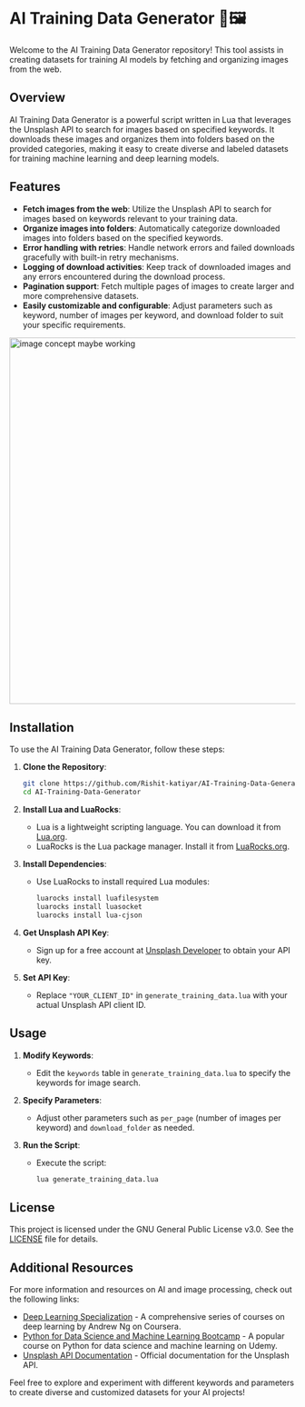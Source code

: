 # AI Training Data Generator 🤖🖼️

Welcome to the AI Training Data Generator repository! This tool assists in creating datasets for training AI models by fetching and organizing images from the web.

## Overview

AI Training Data Generator is a powerful script written in Lua that leverages the Unsplash API to search for images based on specified keywords. It downloads these images and organizes them into folders based on the provided categories, making it easy to create diverse and labeled datasets for training machine learning and deep learning models.

## Features

- **Fetch images from the web**: Utilize the Unsplash API to search for images based on keywords relevant to your training data.
- **Organize images into folders**: Automatically categorize downloaded images into folders based on the specified keywords.
- **Error handling with retries**: Handle network errors and failed downloads gracefully with built-in retry mechanisms.
- **Logging of download activities**: Keep track of downloaded images and any errors encountered during the download process.
- **Pagination support**: Fetch multiple pages of images to create larger and more comprehensive datasets.
- **Easily customizable and configurable**: Adjust parameters such as keyword, number of images per keyword, and download folder to suit your specific requirements.

<img width="645" alt="image concept maybe working" src="https://github.com/Rishit-katiyar/AI-Training-Data-Generator/assets/167756997/da62efd9-9aab-4bc9-a559-124d2303f851">

## Installation

To use the AI Training Data Generator, follow these steps:

1. **Clone the Repository**: 
    ```bash
    git clone https://github.com/Rishit-katiyar/AI-Training-Data-Generator.git
    cd AI-Training-Data-Generator
    ```

2. **Install Lua and LuaRocks**: 
   - Lua is a lightweight scripting language. You can download it from [Lua.org](https://www.lua.org/download.html).
   - LuaRocks is the Lua package manager. Install it from [LuaRocks.org](https://luarocks.org/).

3. **Install Dependencies**:
   - Use LuaRocks to install required Lua modules:
     ```bash
     luarocks install luafilesystem
     luarocks install luasocket
     luarocks install lua-cjson
     ```

4. **Get Unsplash API Key**:
   - Sign up for a free account at [Unsplash Developer](https://unsplash.com/developers) to obtain your API key.

5. **Set API Key**:
   - Replace `"YOUR_CLIENT_ID"` in `generate_training_data.lua` with your actual Unsplash API client ID.

## Usage

1. **Modify Keywords**:
   - Edit the `keywords` table in `generate_training_data.lua` to specify the keywords for image search.

2. **Specify Parameters**:
   - Adjust other parameters such as `per_page` (number of images per keyword) and `download_folder` as needed.

3. **Run the Script**:
   - Execute the script:
     ```bash
     lua generate_training_data.lua
     ```

## License

This project is licensed under the GNU General Public License v3.0. See the [LICENSE](LICENSE) file for details.

## Additional Resources

For more information and resources on AI and image processing, check out the following links:

- [Deep Learning Specialization](https://www.coursera.org/specializations/deep-learning) - A comprehensive series of courses on deep learning by Andrew Ng on Coursera.
- [Python for Data Science and Machine Learning Bootcamp](https://www.udemy.com/course/python-for-data-science-and-machine-learning-bootcamp/) - A popular course on Python for data science and machine learning on Udemy.
- [Unsplash API Documentation](https://unsplash.com/documentation) - Official documentation for the Unsplash API.

Feel free to explore and experiment with different keywords and parameters to create diverse and customized datasets for your AI projects!
